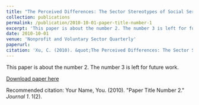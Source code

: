 ```yaml
---
title: "The Perceived Differences: The Sector Stereotypes of Social Service Providers"
collection: publications
permalink: /publication/2010-10-01-paper-title-number-1
excerpt: 'This paper is about the number 2. The number 3 is left for future work.'
date: 2010-10-01
venue: 'Nonprofit and Voluntary Sector Quarterly'
paperurl: 
citation: 'Xu, C. (2010). &quot;The Perceived Differences: The Sector Stereotypes of Social Service Providers.&quot; <i>Nonprofit and Voluntary Sector Quarterly</i>. Online First.'
---
```

This paper is about the number 2. The number 3 is left for future work.

[Download paper here](http://academicpages.github.io/files/paper1.pdf)

Recommended citation: Your Name, You. (2010). "Paper Title Number 2." <i>Journal 1</i>. 1(2).